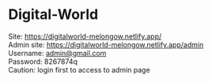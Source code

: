 # Digital-World

Site: https://digitalworld-melongow.netlify.app/
<br>
Admin site: https://digitalworld-melongow.netlify.app/admin
<br>
Username: admin@gmail.com
<br>
Password: 8267874q
<br>
Caution: login first to access to admin page
